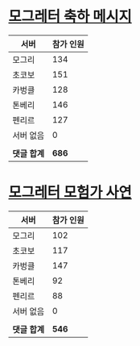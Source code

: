 # [모그레터 축하 메시지](./Event250701_v7_2_10th_moogleletter0.md)

|서버|참가 인원|
|-|-|
|모그리|134|
|초코보|151|
|카벙클|128|
|톤베리|146|
|펜리르|127|
|서버 없음|0|
|||
|**댓글 합계**|**686**|


# [모그레터 모험가 사연](./Event250701_v7_2_10th_moogleletter1.md)

|서버|참가 인원|
|-|-|
|모그리|102|
|초코보|117|
|카벙클|147|
|톤베리|92|
|펜리르|88|
|서버 없음|0|
|||
|**댓글 합계**|**546**|


